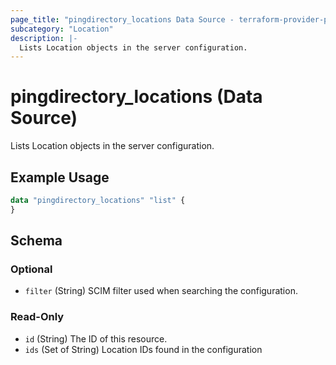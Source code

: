 ```yaml
---
page_title: "pingdirectory_locations Data Source - terraform-provider-pingdirectory"
subcategory: "Location"
description: |-
  Lists Location objects in the server configuration.
---
```


# pingdirectory_locations (Data Source)

Lists Location objects in the server configuration.

## Example Usage

```terraform
data "pingdirectory_locations" "list" {
}
```

<!-- schema generated by tfplugindocs -->
## Schema

### Optional

- `filter` (String) SCIM filter used when searching the configuration.

### Read-Only

- `id` (String) The ID of this resource.
- `ids` (Set of String) Location IDs found in the configuration

